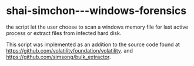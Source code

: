 # shai-simchon---windows-forensics
the script let the user choose to scan a windows memory file for last active process or extract files from infected hard disk.

This script was implemented as an addition to the source code found at https://github.com/volatilityfoundation/volatility.
and https://github.com/simsong/bulk_extractor.
